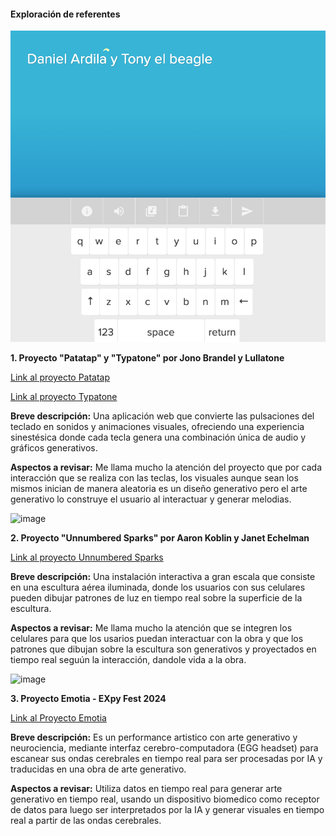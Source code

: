 #### Exploración de referentes

![proyecto_1](../../../../assets/pictures/proyecto_1.png)

**1. Proyecto "Patatap" y "Typatone" por Jono Brandel y Lullatone** 

[Link al proyecto Patatap](https://patatap.com/)

[Link al proyecto Typatone](https://typatone.com/)

**Breve descripción:** Una aplicación web que convierte las pulsaciones del teclado en sonidos y animaciones visuales, ofreciendo una experiencia sinestésica donde cada tecla genera una combinación única de audio y gráficos generativos.

**Aspectos a revisar:** Me llama mucho la atención del proyecto que por cada interacción que se realiza con las teclas, los visuales aunque sean los mismos inician de manera aleatoria es un diseño generativo pero el arte generativo lo construye el usuario al interactuar y generar melodias.

![image](https://github.com/user-attachments/assets/54044b62-6bf9-4560-854e-8d3e689aa3c0)


**2. Proyecto "Unnumbered Sparks" por Aaron Koblin y Janet Echelman**

[Link al proyecto Unnumbered Sparks](https://www.aaronkoblin.com/project/unnumbered-sparks/)

**Breve descripción:** Una instalación interactiva a gran escala que consiste en una escultura aérea iluminada, donde los usuarios con sus celulares pueden dibujar patrones de luz en tiempo real sobre la superficie de la escultura.


**Aspectos a revisar:** Me llama mucho la atención que se integren los celulares para que los usarios puedan interactuar con la obra y que los patrones que dibujan sobre la escultura son generativos y proyectados en tiempo real seguún la interacción, dandole vida a la obra.

![image](https://github.com/user-attachments/assets/4e031958-79fc-4a67-8a52-c58c5154ec3a)


**3. Proyecto Emotia - EXpy Fest 2024**

[Link al Proyecto Emotia](https://expy.com.py/expy-fest/emotia-de-camila-rodriguez-uy/)

**Breve descripción:** Es un performance artistico con arte generativo y neurociencia, mediante interfaz cerebro-computadora (EGG headset) para escanear sus ondas cerebrales en tiempo real para ser procesadas por IA y traducidas en una obra de arte generativo.


**Aspectos a revisar:** Utiliza datos en tiempo real para generar arte generativo en tiempo real, usando un dispositivo biomedico como receptor de datos para luego ser interpretados por la IA y generar visuales en tiempo real a partir de las ondas cerebrales.
